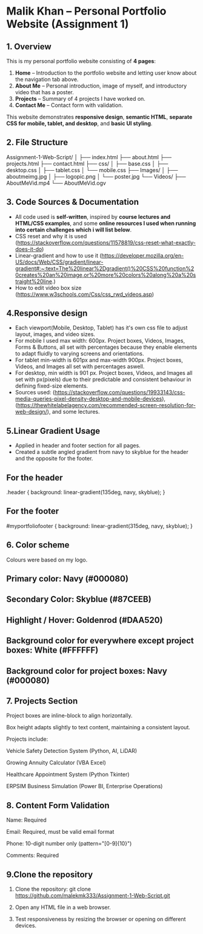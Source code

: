 # Malik Khan – Personal Portfolio Website (Assignment 1)

## 1. Overview
This is my personal portfolio website consisting of **4 pages**:  
1. **Home** – Introduction to the portfolio website and letting user know about the navigation tab above.
2. **About Me** – Personal introduction, image of myself, and introductory video that has a poster.
3. **Projects** – Summary of 4 projects I have worked on.
4. **Contact Me** – Contact form with validation. 

This website demonstrates **responsive design**, **semantic HTML**, **separate CSS for mobile, tablet, and desktop**, and **basic UI styling**.


## 2. File Structure
Assignment-1-Web-Script/
│
├── index.html
├── about.html
├── projects.html
├── contact.html
├── css/
│ ├── base.css
│ ├── desktop.css
│ ├── tablet.css
│ └── mobile.css
├── Images/
│ ├── aboutmeimg.jpg
│ ├── logopic.png
│ └── poster.jpg
└── Videos/
├── AboutMeVid.mp4
└── AboutMeVid.ogv



## 3. Code Sources & Documentation
- All code used is **self-written**, inspired by **course lectures and HTML/CSS examples**, and some **online resources I used when running into certain challenges which i will list below**.  
- CSS reset and why it is used (https://stackoverflow.com/questions/11578819/css-reset-what-exactly-does-it-do)
- Linear-gradient and how to use it (https://developer.mozilla.org/en-US/docs/Web/CSS/gradient/linear-gradient#:~:text=The%20linear%2Dgradient()%20CSS%20function%20creates%20an%20image,or%20more%20colors%20along%20a%20straight%20line.)
- How to edit video box size (https://www.w3schools.com/Css/css_rwd_videos.asp)


## 4.Responsive design 
- Each viewport(Mobile, Desktop, Tablet) has it's own css file to adjust layout, images, and video sizes. 
- For mobile I used max width: 600px. Project boxes, Videos, Images, Forms & Buttons, all set with percentages because they enable elements to adapt fluidly to varying screens and orientations. 
- For tablet min-width is 601px and max-width 900px. Project boxes, Videos, and Images all set with percentages aswell.
- For desktop, min width is 901 px. Project boxes, Videos, and Images all set with px(pixels) due to their predictable and consistent behaviour in defining fixed-size elements. 
- Sources used: (https://stackoverflow.com/questions/19933143/css-media-queries-pixel-density-desktop-and-mobile-devices), (https://thewhitelabelagency.com/recommended-screen-resolution-for-web-design/), and some lectures. 

## 5.Linear Gradient Usage
- Applied in header and footer section for all pages. 
- Created a subtle angled gradient from navy to skyblue for the header and the opposite for the footer. 
## For the header 
.header {
    background: linear-gradient(135deg, navy, skyblue);
}
## For the footer
#myportfoliofooter {
    background: linear-gradient(315deg, navy, skyblue);
}

## 6. Color scheme
Colours were based on my logo.
## Primary color: Navy (#000080)
## Secondary Color: Skyblue (#87CEEB)
## Highlight / Hover: Goldenrod (#DAA520)
## Background color for everywhere except project boxes: White (#FFFFFF)
## Background color for project boxes: Navy (#000080)

## 7. Projects Section
Project boxes are inline-block to align horizontally.

Box height adapts slightly to text content, maintaining a consistent layout.

Projects include:

Vehicle Safety Detection System (Python, AI, LiDAR)

Growing Annuity Calculator (VBA Excel)

Healthcare Appointment System (Python Tkinter)

ERPSIM Business Simulation (Power BI, Enterprise Operations)

## 8. Content Form Validation
Name: Required

Email: Required, must be valid email format

Phone: 10-digit number only (pattern="[0-9]{10}")

Comments: Required

## 9.Clone the repository

1. Clone the repository: git clone https://github.com/malekmk333/Assignment-1-Web-Script.git


2. Open any HTML file in a web browser.

3. Test responsiveness by resizing the browser or opening on different devices.
